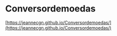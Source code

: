 # Conversordemoedas
[https://jeannecgn.github.io/Conversordemoedas/](https://jeannecgn.github.io/Conversordemoedas/)
